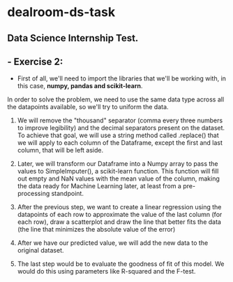 # dealroom-ds-task

## Data Science Internship Test.

## - Exercise 2:

- First of all, we'll need to import the libraries that we'll be working with, in this case, **numpy, pandas and scikit-learn**.

In order to solve the problem, we need to use the same data type across all the datapoints available, so we'll try to uniform the data. 

1. We will remove the "thousand" separator (comma every three numbers to improve legibility) and the decimal separators present on the dataset. 
To achieve that goal, we will use a string method called .replace() that we will apply to each column of the Dataframe, except the first and last column, that will be left aside.


2. Later, we will transform our Dataframe into a Numpy array to pass the values to SimpleImputer(), a scikit-learn function. 
This function will fill out empty and NaN values with the mean value of the column, making the data ready for Machine Learning later, at least from a pre-processing standpoint.



3. After the previous step, we want to create a linear regression using the datapoints of each row to approximate the value of the last column (for each row), draw a scatterplot and draw the line that better fits the data (the line that minimizes the absolute value of the error)

4. After we have our predicted value, we will add the new data to the original dataset.


5. The last step would be to evaluate the goodness of fit of this model. We would do this using parameters like R-squared and the F-test.





